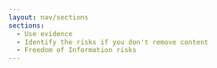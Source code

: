 ```yaml
---
layout: nav/sections
sections:
  - Use evidence
  - Identify the risks if you don't remove content
  - Freedom of Information risks
---
```


